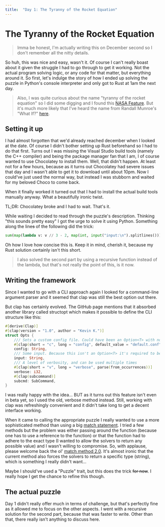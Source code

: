 ```yaml
---
title:  "Day 1: The Tyranny of the Rocket Equation"
---
```


# The Tyranny of the Rocket Equation

> Imma be honest, I'm actually writing this on December second so I don't remember all the nitty details.

So huh, this was nice and easy, wasn't it. Of course I can't really boast about it given the struggle I had to go through to get it working. Not the actual program solving logic, or any code for that matter, but everything around it. So first, let's indulge the story of how I ended up solving the puzzle in Python's console interpreter and only got to Rust at 1am the next day.

> Also, I was quite curious about the name "tyranny of the rocket equation" so I did some digging and I found this [NASA Feature](https://www.nasa.gov/mission_pages/station/expeditions/expedition30/tryanny.html). But it's much more likely that I've heard the name from Randall Munroe's "What If?" [here](https://what-if.xkcd.com/38/).

## Setting it up

I had almost forgotten that we'd already reached december when I looked at the date. Of course I didn't bother setting up Rust beforehand so I had to do that first. Turns out I was missing the Visual Studio build tools (namely the C++ compiler) and being the package manager fan that I am, I of course wanted to use Chocolatey to install them.
Well, that didn't happen. At least not for a few hours, because as it turns out Chocolatey had severe issues that day and I wasn't able to get it to download until about 10pm. Now I could've just used the normal way, but instead I was stubborn and waited for my beloved Choco to come back.

When it finally worked it turned out that I had to install the actual build tools manually anyway. What a beautifully ironic twist.

TL;DR: Chocolatey broke and I had to wait. That's it.

While waiting I decided to read through the puzzle's description. Thinking "this sounds pretty easy" I got the urge to solve it using Python.
Something along the line~~s~~ of the following did the trick:

```python
sum(map(lambda v: v // 3 - 2, map(int, input("input:\n").splitlines())))
```

Oh how I love how concise this is. Keep it in mind, cherish it, because my Rust solution certainly isn't this short.

> I also solved the second part by using a recursive function instead of the lambda, but that's not really the point of this, is it now.

## Writing the framework

Since I wanted to go with a CLI approach again I looked for a command-line argument parser and it seemed that clap was still the best option out there.

But clap has certainly evolved. The GitHub page mentions that it absorbed another library called structopt which makes it possible to define the CLI structure like this:

```rust
#[derive(Clap)]
#[clap(version = "1.0", author = "Kevin K.")]
struct Opts {
    /// Sets a custom config file. Could have been an Option<T> with no default too
    #[clap(short = "c", long = "config", default_value = "default.conf")]
    config: String,
    /// Some input. Because this isn't an Option<T> it's required to be used
    input: String,
    /// A level of verbosity, and can be used multiple times
    #[clap(short = "v", long = "verbose", parse(from_occurrences))]
    verbose: i32,
    #[clap(subcommand)]
    subcmd: SubCommand,
}
```

I was really happy with the idea... BUT as it turns out this feature isn't even in beta yet, so I used the old, verbose method instead.
Still, working with clap was refreshingly convenient and it didn't take long to get a decent interface working.

When it came to calling the appropriate puzzle I really wanted to use a more sophisticated method than using a big [match statement](https://github.com/siku2/AoC2018/blob/master/src/puzzles/mod.rs).
I tried a few methods but the problem was either passing around the function (because one has to use a reference to the function) or that the function had to adhere to the exact type (I wanted to allow the solvers to return any possible value) and I wasn't willing to compromise.
So, with applause, please welcome back the ol' [match method 2.0](https://github.com/siku2/aoc_2019/blob/d01/src/puzzles/mod.rs).
It's almost ironic that the current method also forces the solvers to return a specific type (string), which is something I really didn't want...

Maybe I should've used a "Puzzle" trait, but this does the trick ~~for now~~.
I really hope I get the chance to refine this though.

## The actual puzzle

Day 1 didn't really offer much in terms of challenge, but that's perfectly fine as it allowed me to focus on the other aspects.
I went with a recursive solution for the second part, because that was faster to write.
Other than that, there really isn't anything to discuss here.
